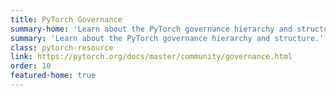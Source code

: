 ```yaml
---
title: PyTorch Governance
summary-home: 'Learn about the PyTorch governance hierarchy and structure.'
summary: 'Learn about the PyTorch governance hierarchy and structure.'
class: pytorch-resource
link: https://pytorch.org/docs/master/community/governance.html
order: 10
featured-home: true
---
```

